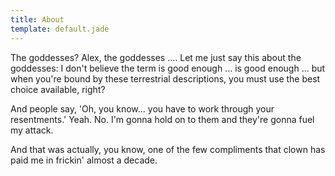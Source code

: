 ```yaml
---
title: About
template: default.jade
---
```


The goddesses? Alex, the goddesses .... Let me just say this about the
goddesses: I don't believe the term is good enough ... is good enough ...
but when you're bound by these terrestrial descriptions, you must use the
best choice available, right?

And people say, 'Oh, you know... you have to work through your
resentments.' Yeah. No. I'm gonna hold on to them and they're gonna fuel my
attack.

And that was actually, you know, one of the few compliments that clown has
paid me in frickin' almost a decade.
